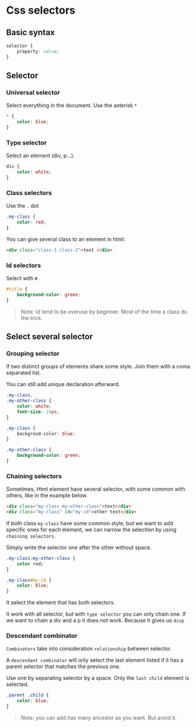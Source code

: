 # Css selectors

## Basic syntax

```css
selector {
    property: value;
}
```

## Selector

### Universal selector

Select everything in the document.
Use the asterisk `*`

```css
* {
    color: blue;
}
```
### Type selector

Select an element (div, p...).

```css
div {
    color: white;
}
```

### Class selectors

Use the `.` dot

```css
.my-class {
    color: red;
}
```
You can give several class to an element in html:

```html
<div class="class-1 class-2">text </div>
```

### Id selectors

Select with `#`

```css
#title {
    background-color: green;
}
```
> Note: Id tend to be overuse by beginner. Most of the time a class do the trick.

## Select several selector

### Grouping selector

If two distinct groups of elements share some style.
Join them with a coma separated list.

You can still add unique declaration afterward.

```css
.my-class,
.my-other-class {
    color: white;
    font-size: 24px;
}

.my-class {
    backgroud-color: blue;
}

.my-other-class {
    background-color: green;
}
```
### Chaining selectors

Sometimes, Html element have several selector, with some common with others, like in the example below.

```html
<div class="my-class my-other-class">text</div>
<div class="my-class" id="my-id">other text</div>
```
If both class `my-class` have some common style, but we want to add specific ones for each element,
we can narrow the selection by using `chaining selectors`.

Simply write the selector one after the other without space.

```css
.my-class.my-other-class {
    color red;
}

.my-class#my-id {
    color: blue;
}
```
It select the element that has both selectors.

It work with all selector, but with `type selector` you can only chain one. If we want to 
chain a div and a p it does not work. Because it gives us `divp`

### Descendant combinator

`Combinators` take into consideration `relationship` between selector.

A `descendant combinator` will only select the last element listed if it has a parent selector 
that matches the previous one.

Use one by separating selector by a space. Only the `last child` element is selected.

```css
.parent .child {
    color: blue;
}
```
> Note: you can add has many ancestor as you want. But avoid it.

